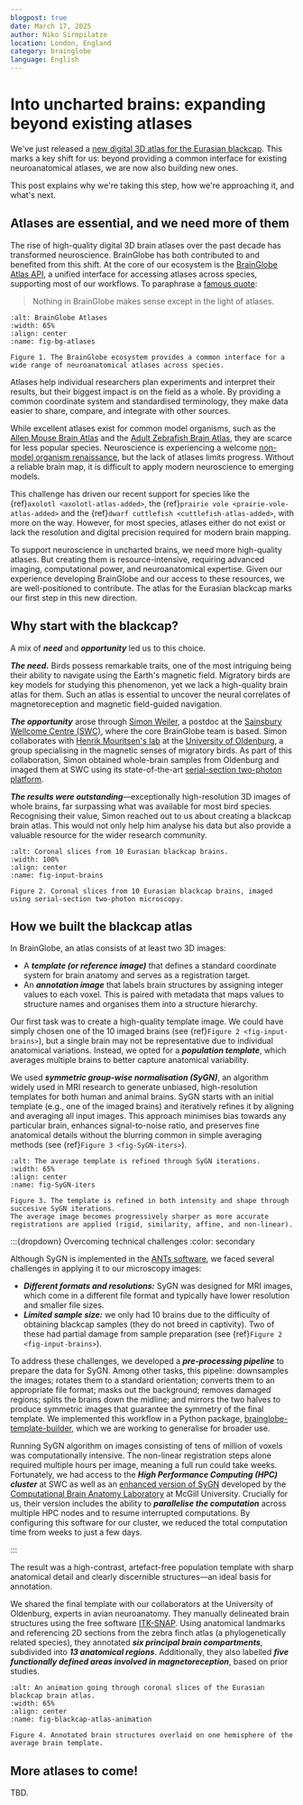 ```yaml
---
blogpost: true
date: March 17, 2025
author: Niko Sirmpilatze
location: London, England
category: brainglobe
language: English
---
```


# Into uncharted brains: expanding beyond existing atlases

We've just released a [new digital 3D atlas for the Eurasian blackcap](target-blackcap).
This marks a key shift for us: beyond providing a common interface for existing neuroanatomical atlases, we are now also building new ones.

This post explains why we're taking this step, how we're approaching it, and what's next.

## Atlases are essential, and we need more of them

The rise of high-quality digital 3D brain atlases over the past decade has transformed neuroscience.
BrainGlobe has both contributed to and benefited from this shift.
At the core of our ecosystem is the [BrainGlobe Atlas API](target-brainglobe-atlasapi), a unified interface for accessing atlases across species, supporting most of our workflows.
To paraphrase a [famous quote](https://en.wikipedia.org/wiki/Nothing_in_Biology_Makes_Sense_Except_in_the_Light_of_Evolution):

> Nothing in BrainGlobe makes sense except in the light of atlases.

```{figure} ../_static/atlases.png
:alt: BrainGlobe Atlases
:width: 65%
:align: center
:name: fig-bg-atlases

Figure 1. The BrainGlobe ecosystem provides a common interface for a wide range of neuroanatomical atlases across species.
```

Atlases help individual researchers plan experiments and interpret their results, but their biggest impact is on the field as a whole.
By providing a common coordinate system and standardised terminology, they make data easier to share, compare, and integrate with other sources.

While excellent atlases exist for common model organisms, such as the [Allen Mouse Brain Atlas](https://doi.org/10.1016/j.cell.2020.04.007) and the [Adult Zebrafish Brain Atlas](https://doi.org/10.7554/eLife.69988), they are scarce for less popular species.
Neuroscience is experiencing a welcome [non-model organism renaissance](https://doi.org/10.53053/GMHL7976), but the lack of atlases limits progress.
Without a reliable brain map, it is difficult to apply modern neuroscience to emerging models.

This challenge has driven our recent support for species like the {ref}`axolotl <axolotl-atlas-added>`, the {ref}`prairie vole <prairie-vole-atlas-added>` and the {ref}`dwarf cuttlefish <cuttlefish-atlas-added>`, with more on the way.
However, for most species, atlases either do not exist or lack the resolution and digital precision required for modern brain mapping.

To support neuroscience in uncharted brains, we need more high-quality atlases.
But creating them is resource-intensive, requiring advanced imaging, computational power, and neuroanatomical expertise.
Given our experience developing BrainGlobe and our access to these resources, we are well-positioned to contribute.
The atlas for the Eurasian blackcap marks our first step in this new direction.

## Why start with the blackcap?

A mix of **_need_** and **_opportunity_** led us to this choice.

**_The need._** Birds possess remarkable traits, one of the most intriguing being their ability to navigate using the Earth's magnetic field.
Migratory birds are key models for studying this phenomenon, yet we lack a high-quality brain atlas for them.
Such an atlas is essential to uncover the neural correlates of magnetoreception and magnetic field-guided navigation.

**_The opportunity_** arose through [Simon Weiler](https://sites.google.com/view/neuroweiler), a postdoc at the [Sainsbury Wellcome Centre (SWC)](https://www.sainsburywellcome.org/), where the core BrainGlobe team is based.
Simon collaborates with [Henrik Mouritsen's lab](https://uol.de/en/ibu/animal-navigation) at the [University of Oldenburg](https://uol.de/en), a group specialising in the magnetic senses of migratory birds.
As part of this collaboration, Simon obtained whole-brain samples from Oldenburg and imaged them at SWC using its state-of-the-art [serial-section two-photon platform](https://swcmicroscopy.com/).

**_The results were outstanding_**—exceptionally high-resolution 3D images of whole brains, far surpassing what was available for most bird species. Recognising their value, Simon reached out to us about creating a blackcap brain atlas. This would not only help him analyse his data but also provide a valuable resource for the wider research community.


```{figure} images/blackcap_10_brains.png
:alt: Coronal slices from 10 Eurasian blackcap brains.
:width: 100%
:align: center
:name: fig-input-brains

Figure 2. Coronal slices from 10 Eurasian blackcap brains, imaged using serial-section two-photon microscopy.
```

## How we built the blackcap atlas  

In BrainGlobe, an atlas consists of at least two 3D images:  
- A **_template (or reference image)_** that defines a standard coordinate system for brain anatomy and serves as a registration target.  
- An **_annotation image_** that labels brain structures by assigning integer values to each voxel. This is paired with metadata that maps values to structure names and organises them into a structure hierarchy.

Our first task was to create a high-quality template image. We could have simply chosen one of the 10 imaged brains (see {ref}`Figure 2 <fig-input-brains>`), but a single brain may not be representative due to individual anatomical variations. Instead, we opted for a **_population template_**, which averages multiple brains to better capture anatomical variability.  

We used **_symmetric group-wise normalisation (SyGN)_**, an algorithm widely used in MRI research to generate unbiased, high-resolution templates for both human and animal brains. SyGN starts with an initial template (e.g., one of the imaged brains) and iteratively refines it by aligning and averaging all input images. This approach minimises bias towards any particular brain, enhances signal-to-noise ratio, and preserves fine anatomical details without the blurring common in simple averaging methods (see {ref}`Figure 3 <fig-SyGN-iters>`).  

```{figure} images/template_building_progress_fps-4.gif
:alt: The average template is refined through SyGN iterations.
:width: 65%
:align: center
:name: fig-SyGN-iters

Figure 3. The template is refined in both intensity and shape through succesive SyGN iterations.
The average image becomes progressively sharper as more accurate registrations are applied (rigid, similarity, affine, and non-linear).
```

:::{dropdown} Overcoming technical challenges
:color: secondary

Although SyGN is implemented in the [ANTs software](http://stnava.github.io/ANTs/), we faced several challenges in applying it to our microscopy images:  
- **_Different formats and resolutions:_** SyGN was designed for MRI images, which come in a different file format and typically have lower resolution and smaller file sizes.  
- **_Limited sample size:_** we only had 10 brains due to the difficulty of obtaining blackcap samples (they do not breed in captivity). Two of these had partial damage from sample preparation (see {ref}`Figure 2 <fig-input-brains>`).  

To address these challenges, we developed a **_pre-processing pipeline_** to prepare the data for SyGN. Among other tasks, this pipeline: downsamples the images; rotates them to a standard orientation; converts them to an appropriate file format; masks out the background; removes damaged regions; splits the brains down the midline; and mirrors the two halves to produce symmetric images that guarantee the symmetry of the final template.
We implemented this workflow in a Python package, [brainglobe-template-builder](https://github.com/brainglobe/brainglobe-template-builder), which we are working to generalise for broader use.  

Running SyGN algorithm on images consisting of tens of million of voxels was computationally intensive. The non-linear registration steps alone required multiple hours per image, meaning a full run could take weeks. Fortunately, we had access to the **_High Performance Computing (HPC) cluster_** at SWC as well as an [enhanced version of SyGN](https://github.com/CoBrALab/optimized_antsMultivariateTemplateConstruction) developed by the [Computational Brain Anatomy Laboratory](https://www.cobralab.ca/) at McGill University. Crucially for us, their version includes the ability to **_parallelise the computation_** across multiple HPC nodes and to resume interrupted computations. By configuring this software for our cluster, we reduced the total computation time from weeks to just a few days.  

:::

The result was a high-contrast, artefact-free population template with sharp anatomical detail and clearly discernible structures—an ideal basis for annotation.  

We shared the final template with our collaborators at the University of Oldenburg, experts in avian neuroanatomy. They manually delineated brain structures using the free software [ITK-SNAP](http://www.itksnap.org/pmwiki/pmwiki.php). Using anatomical landmarks and referencing 2D sections from the zebra finch atlas (a phylogenetically related species), 
they annotated **_six principal brain compartments_**, subdivided into **_13 anatomical regions_**. Additionally, they also labelled **_five functionally defined areas involved in magnetoreception_**, based on prior studies.  

```{figure} images/eurasian_blackcap_v1.2_every-3rd-slice.gif
:alt: An animation going through coronal slices of the Eurasian blackcap brain atlas.
:width: 65%
:align: center
:name: fig-blackcap-atlas-animation

Figure 4. Annotated brain structures overlaid on one hemisphere of the average brain template.
```

## More atlases to come!

TBD.
